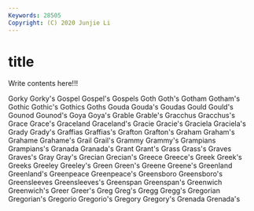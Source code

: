 ```yaml
---
Keywords: 28505
Copyright: (C) 2020 Junjie Li
---
```


# title

Write contents here!!!
 
Gorky 
Gorky's 
Gospel 
Gospel's 
Gospels 
Goth
Goth's 
Gotham 
Gotham's 
Gothic 
Gothic's 
Gothics 
Goths 
Gouda 
Gouda's 
Goudas
Gould 
Gould's 
Gounod 
Gounod's 
Goya 
Goya's 
Grable 
Grable's 
Gracchus 
Gracchus's
Grace 
Grace's 
Graceland 
Graceland's 
Gracie 
Gracie's 
Graciela 
Graciela's 
Grady 
Grady's
Graffias 
Graffias's 
Grafton 
Grafton's 
Graham 
Graham's 
Grahame 
Grahame's 
Grail 
Grail's
Grammy 
Grammy's 
Grampians 
Grampians's 
Granada 
Granada's 
Grant 
Grant's 
Grass 
Grass's
Graves 
Graves's 
Gray 
Gray's 
Grecian 
Grecian's 
Greece 
Greece's 
Greek 
Greek's
Greeks 
Greeley 
Greeley's 
Green 
Green's 
Greene 
Greene's 
Greenland 
Greenland's 
Greenpeace
Greenpeace's 
Greensboro 
Greensboro's 
Greensleeves 
Greensleeves's 
Greenspan 
Greenspan's 
Greenwich 
Greenwich's 
Greer
Greer's 
Greg 
Greg's 
Gregg 
Gregg's 
Gregorian 
Gregorian's 
Gregorio 
Gregorio's 
Gregory
Gregory's 
Grenada 
Grenada's 
